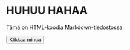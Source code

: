 <!DOCTYPE html>
<html lang="en">
<head>
<meta charset="UTF-8">
<meta name="viewport" content="width=device-width, initial-scale=1.0">
</head>
<body>

<h1>HUHUU HAHAA</h1>

<div>
  <p>Tämä on HTML-koodia Markdown-tiedostossa.</p>
  <button>Klikkaa minua</button>
</div>

</body>
</html>
